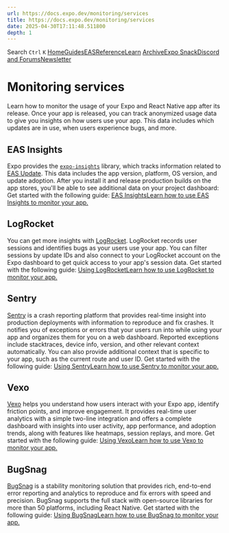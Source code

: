 ```yaml
---
url: https://docs.expo.dev/monitoring/services
title: https://docs.expo.dev/monitoring/services
date: 2025-04-30T17:11:48.511800
depth: 1
---
```


Search
`Ctrl` `K`
[Home](https://docs.expo.dev/)[Guides](https://docs.expo.dev/guides/overview)[EAS](https://docs.expo.dev/eas)[Reference](https://docs.expo.dev/versions/latest)[Learn](https://docs.expo.dev/tutorial/overview)
[Archive](https://docs.expo.dev/archive)[Expo Snack](https://snack.expo.dev)[Discord and Forums](https://chat.expo.dev)[Newsletter](https://expo.dev/mailing-list/signup)
# Monitoring services
Learn how to monitor the usage of your Expo and React Native app after its release.
Once your app is released, you can track anonymized usage data to give you insights on how users use your app. This data includes which updates are in use, when users experience bugs, and more.
## EAS Insights
Expo provides the [`expo-insights`](https://docs.expo.dev/eas-insights/introduction) library, which tracks information related to [EAS Update](https://docs.expo.dev/deploy/send-over-the-air-updates). This data includes the app version, platform, OS version, and update adoption. After you install it and release production builds on the app stores, you'll be able to see additional data on your project dashboard:
Get started with the following guide:
[EAS InsightsLearn how to use EAS Insights to monitor your app.](https://docs.expo.dev/eas-insights/introduction)
## LogRocket
You can get more insights with [LogRocket](https://logrocket.com). LogRocket records user sessions and identifies bugs as your users use your app. You can filter sessions by update IDs and also connect to your LogRocket account on the Expo dashboard to get quick access to your app's session data.
Get started with the following guide:
[Using LogRocketLearn how to use LogRocket to monitor your app.](https://docs.expo.dev/guides/using-logrocket)
## Sentry
[Sentry](http://getsentry.com/) is a crash reporting platform that provides real-time insight into production deployments with information to reproduce and fix crashes.
It notifies you of exceptions or errors that your users run into while using your app and organizes them for you on a web dashboard. Reported exceptions include stacktraces, device info, version, and other relevant context automatically. You can also provide additional context that is specific to your app, such as the current route and user ID.
Get started with the following guide:
[Using SentryLearn how to use Sentry to monitor your app.](https://docs.expo.dev/guides/using-sentry)
## Vexo
[Vexo](https://www.vexo.co/) helps you understand how users interact with your Expo app, identify friction points, and improve engagement. It provides real-time user analytics with a simple two-line integration and offers a complete dashboard with insights into user activity, app performance, and adoption trends, along with features like heatmaps, session replays, and more.
Get started with the following guide:
[Using VexoLearn how to use Vexo to monitor your app.](https://docs.expo.dev/guides/using-vexo)
## BugSnag
[BugSnag](https://www.bugsnag.com/) is a stability monitoring solution that provides rich, end-to-end error reporting and analytics to reproduce and fix errors with speed and precision. BugSnag supports the full stack with open-source libraries for more than 50 platforms, including React Native.
Get started with the following guide:
[Using BugSnagLearn how to use BugSnag to monitor your app.](https://docs.expo.dev/guides/using-bugsnag)

